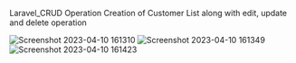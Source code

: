 Laravel_CRUD Operation
Creation of Customer List along with edit, update and delete operation 

![Screenshot 2023-04-10 161310](https://user-images.githubusercontent.com/34505484/230892312-5bc96d45-0b98-437d-8780-ae8eb052ed6b.png)
![Screenshot 2023-04-10 161349](https://user-images.githubusercontent.com/34505484/230892333-37298938-d6de-47f8-b898-a8faacb082e7.png)
![Screenshot 2023-04-10 161423](https://user-images.githubusercontent.com/34505484/230892346-cfa8f5f5-2208-41c9-b472-64bdfb556a88.png)

